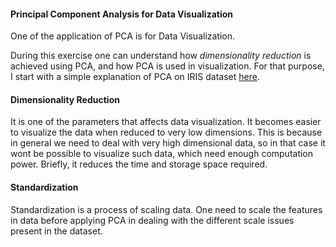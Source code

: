 #### Principal Component Analysis for Data Visualization

One of the application of PCA is for Data Visualization. 

During this exercise one can understand how *dimensionality reduction* is achieved using PCA, and how PCA is used in visualization. For that purpose, I start with a simple explanation of PCA on IRIS dataset [here](https://towardsdatascience.com/pca-using-python-scikit-learn-e653f8989e60). 

#### Dimensionality Reduction
It is one of the parameters that affects data visualization. It becomes easier to visualize the data when reduced to very low dimensions. This is because in general we need to deal with very high dimensional data, so in that case it wont be possible to visualize such data, which need enough computation power. Briefly, it reduces the time and storage space required.

#### Standardization
Standardization is a process of scaling data. One need to scale the features in data before applying PCA in dealing with the different scale issues present in the dataset.





